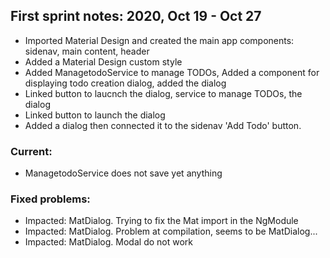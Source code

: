 ## First sprint notes: 2020, Oct 19 - Oct 27

- Imported Material Design and created the main app components: sidenav, main content, header
- Added a Material Design custom style 
- Added ManagetodoService to manage TODOs, Added a component for displaying todo creation dialog, added the dialog
- Linked button to laucnch the dialog, service to manage TODOs, the dialog
- Linked button to launch the dialog
- Added a dialog then connected it to the sidenav 'Add Todo' button.

### Current: 

- ManagetodoService does not save yet anything

### Fixed problems: 

- Impacted: MatDialog. Trying to fix the Mat import in the NgModule
- Impacted: MatDialog. Problem at compilation, seems to be MatDialog...
- Impacted: MatDialog. Modal do not work